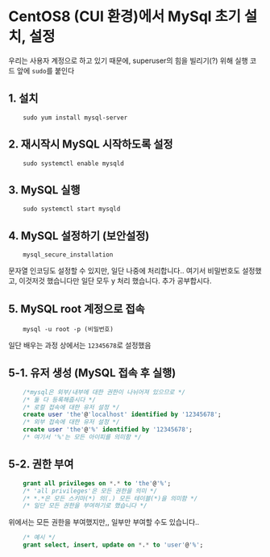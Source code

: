 # CentOS8 (CUI 환경)에서 MySql 초기 설치, 설정

우리는 사용자 계정으로 하고 있기 때문에, superuser의 힘을 빌리기(?) 위해 실행 코드 앞에 `sudo`를 붙인다

## 1. 설치
```
    sudo yum install mysql-server
```

## 2. 재시작시 MySQL 시작하도록 설정
```
    sudo systemctl enable mysqld
```

## 3. MySQL 실행
```
    sudo systemctl start mysqld
```

## 4. MySQL 설정하기 (보안설정)
```
    mysql_secure_installation
```
문자열 인코딩도 설정할 수 있지만, 일단 나중에 처리합니다..
여기서 비밀번호도 설정했고, 이것저것 했습니다만 일단 모두 y 처리 했습니다. 추가 공부합시다.

## 5. MySQL root 계정으로 접속
```
    mysql -u root -p (비밀번호)
```
일단 배우는 과정 상에서는 `12345678`로 설정했음

## 5-1. 유저 생성 (MySQL 접속 후 실행)
```sql
    /*mysql은 외부/내부에 대한 권한이 나뉘어져 있으므로 */
    /* 둘 다 등록해줍시다 */
    /* 로컬 접속에 대한 유저 설정 */
    create user 'the'@'localhost' identified by '12345678';
    /* 외부 접속에 대한 유저 설정 */
    create user 'the'@'%' identified by '12345678';
    /* 여기서 '%'는 모든 아이피를 의미함 */
```

## 5-2. 권한 부여
```sql
    grant all privileges on *.* to 'the'@'%';
    /* 'all privileges'은 모든 권한을 의미 */
    /* *.*은 모든 스키마(*) 의(.) 모든 테이블(*)을 의미함 */
    /* 일단 모든 권한을 부여하기로 했습니다 */
```
위에서는 모든 권한을 부여했지만,, 일부만 부여할 수도 있습니다..
```sql
    /* 예시 */
    grant select, insert, update on *.* to 'user'@'%';
```
